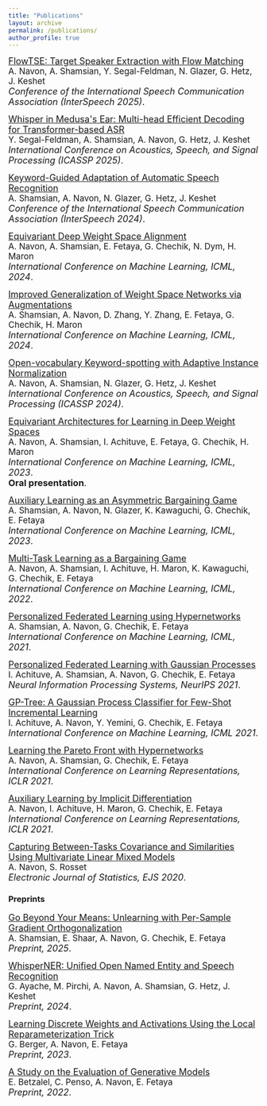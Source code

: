 ```yaml
---
title: "Publications"
layout: archive
permalink: /publications/
author_profile: true
---
```



<span style="font-size:18px;">[FlowTSE: Target Speaker Extraction with Flow Matching](https://arxiv.org/abs/2505.14465)</span><br>
<span style="font-size:17px;"> A. Navon, A. Shamsian, Y. Segal-Feldman, N. Glazer, G. Hetz, J. Keshet</span><br>
<span style="font-size:18px;"> _Conference of the International Speech Communication Association (InterSpeech 2025)_.</span><br>
<!-- --- -->


<span style="font-size:18px;">[Whisper in Medusa's Ear: Multi-head Efficient Decoding for Transformer-based ASR](https://arxiv.org/abs/2409.15869)</span><br>
<span style="font-size:17px;"> Y. Segal-Feldman, A. Shamsian, A. Navon, G. Hetz, J. Keshet</span><br>
<span style="font-size:18px;"> _International Conference on Acoustics, Speech, and Signal Processing (ICASSP 2025)_.</span><br>
<!-- --- -->

<span style="font-size:18px;">[Keyword-Guided Adaptation of Automatic Speech Recognition](https://arxiv.org/abs/2406.02649)</span><br>
<span style="font-size:17px;"> A. Shamsian, A. Navon, N. Glazer, G. Hetz, J. Keshet</span><br>
<span style="font-size:18px;"> _Conference of the International Speech Communication Association (InterSpeech 2024)_.</span><br>
<!-- --- -->

<span style="font-size:18px;">[Equivariant Deep Weight Space Alignment](https://arxiv.org/abs/2310.13397)</span><br>
<span style="font-size:17px;"> A. Navon, A. Shamsian, E. Fetaya, G. Chechik, N. Dym, H. Maron </span><br>
<span style="font-size:18px;"> _International Conference on Machine Learning, ICML, 2024_.</span><br>
<!-- --- -->

<span style="font-size:18px;">[Improved Generalization of Weight Space Networks via Augmentations](https://arxiv.org/abs/2402.04081)</span><br>
<span style="font-size:17px;"> A. Shamsian, A. Navon,  D. Zhang, Y. Zhang, E. Fetaya, G. Chechik, H. Maron </span><br>
<span style="font-size:18px;"> _International Conference on Machine Learning, ICML, 2024_.</span><br>
<!-- --- -->

<span style="font-size:18px;">[Open-vocabulary Keyword-spotting with Adaptive Instance Normalization](https://arxiv.org/abs/2309.08561)</span><br>
<span style="font-size:17px;"> A. Navon, A. Shamsian, N. Glazer, G. Hetz, J. Keshet</span><br>
<span style="font-size:18px;"> _International Conference on Acoustics, Speech, and Signal Processing (ICASSP 2024)_.</span><br>
<!-- --- -->

<span style="font-size:18px;">[Equivariant Architectures for Learning in Deep Weight Spaces](https://arxiv.org/abs/2301.12780)</span><br>
<span style="font-size:17px;"> A. Navon, A. Shamsian, I. Achituve, E. Fetaya, G. Chechik, H. Maron </span><br>
<span style="font-size:18px;"> _International Conference on Machine Learning, ICML, 2023_.</span><br>
<span style="font-size:18px;"> **Oral presentation**.</span><br>
<!-- --- -->

<span style="font-size:18px;">[Auxiliary Learning as an Asymmetric Bargaining Game](https://arxiv.org/abs/2301.13501)</span><br>
<span style="font-size:17px;"> A. Shamsian, A. Navon, N. Glazer, K. Kawaguchi, G. Chechik, E. Fetaya </span><br>
<span style="font-size:18px;"> _International Conference on Machine Learning, ICML, 2023_.</span><br>
<!-- --- -->

<span style="font-size:18px;">[Multi-Task Learning as a Bargaining Game](https://arxiv.org/abs/2202.01017)</span><br>
<span style="font-size:17px;"> A. Navon, A. Shamsian, I. Achituve, H. Maron, K. Kawaguchi, G. Chechik, E. Fetaya </span><br>
<span style="font-size:18px;"> _International Conference on Machine Learning, ICML, 2022_.</span><br>
<!-- --- -->

<span style="font-size:18px;">[Personalized Federated Learning using Hypernetworks](https://arxiv.org/abs/2103.04628)</span><br>
<span style="font-size:17px;"> A. Shamsian, A. Navon, G. Chechik, E. Fetaya </span><br>
<span style="font-size:18px;"> _International Conference on Machine Learning, ICML, 2021_.</span><br>
<!-- --- -->

<span style="font-size:18px;">[Personalized Federated Learning with Gaussian Processes](https://arxiv.org/abs/2106.15482)</span><br>
<span style="font-size:17px;">I. Achituve, A. Shamsian, A. Navon, G. Chechik, E. Fetaya </span><br>
<span style="font-size:18px;">_Neural Information Processing Systems, NeurIPS 2021_.</span><br>
<!-- --- -->

<span style="font-size:18px;">[GP-Tree: A Gaussian Process Classifier for Few-Shot Incremental Learning](https://arxiv.org/abs/2102.07868)</span><br>
<span style="font-size:17px;">I. Achituve, A. Navon, Y. Yemini, G. Chechik, E. Fetaya </span><br>
<span style="font-size:18px;">_International Conference on Machine Learning, ICML 2021_.</span><br>
<!-- --- -->

<span style="font-size:18px;">[Learning the Pareto Front with Hypernetworks](https://arxiv.org/abs/2010.04104)</span><br>
<span style="font-size:17px;">A. Navon, A. Shamsian, G. Chechik, E. Fetaya </span><br>
<span style="font-size:18px;">_International Conference on Learning Representations, ICLR 2021_.</span><br>
<!-- --- -->

<span style="font-size:18px;">[Auxiliary Learning by Implicit Differentiation](https://arxiv.org/abs/2007.02693)</span><br>
<span style="font-size:17px;">A. Navon, I. Achituve, H. Maron, G. Chechik, E. Fetaya </span><br>
<span style="font-size:18px;">_International Conference on Learning Representations, ICLR 2021_.</span><br>
<!-- --- -->

<span style="font-size:18px;">[Capturing Between-Tasks Covariance and Similarities Using Multivariate Linear Mixed Models](https://projecteuclid.org/euclid.ejs/1603245663)</span><br>
<span style="font-size:17px;">A. Navon, S. Rosset </span><br>
<span style="font-size:18px;">_Electronic Journal of Statistics, EJS 2020_.</span><br>

### Preprints

<span style="font-size:18px;">[Go Beyond Your Means: Unlearning with Per-Sample Gradient Orthogonalization](https://arxiv.org/abs/2503.02312)</span><br>
<span style="font-size:17px;"> A. Shamsian, E. Shaar, A. Navon, G. Chechik, E. Fetaya </span><br>
<span style="font-size:18px;"> _Preprint, 2025_.</span><br>

<span style="font-size:18px;">[WhisperNER: Unified Open Named Entity and Speech Recognition](https://arxiv.org/abs/2409.08107)</span><br>
<span style="font-size:17px;"> G. Ayache, M. Pirchi, A. Navon, A. Shamsian, G. Hetz, J. Keshet </span><br>
<span style="font-size:18px;"> _Preprint, 2024_.</span><br>

<span style="font-size:18px;">[Learning Discrete Weights and Activations Using the Local Reparameterization Trick](https://arxiv.org/abs/2307.01683)</span><br>
<span style="font-size:17px;"> G. Berger, A. Navon, E. Fetaya </span><br>
<span style="font-size:18px;"> _Preprint, 2023_.</span><br>

<span style="font-size:18px;">[A Study on the Evaluation of Generative Models](https://arxiv.org/abs/2206.10935)</span><br>
<span style="font-size:17px;"> E. Betzalel, C. Penso, A. Navon, E. Fetaya </span><br>
<span style="font-size:18px;"> _Preprint, 2022_.</span><br>


<!-- <p align="center">
  <img src="/assets/publications/adakws/heatmap.png" width="550" />
</p>
<b>Open-vocabulary Keyword-spotting with Adaptive Instance Normalization.</b>
<br>ICASSP, 2024.<br>
<br>
<span style="font-size:.8em;">
[Aviv Navon<a>\*</a>](https://avivnavon.github.io/),
[Aviv Shamsian<a>\*</a>](https://avivsham.github.io/),
Neta Glazer,
Gill Hetz,
Joseph Keshet
<br>
[[paper]](https://arxiv.org/abs/2301.13501)
</span> -->


<!-- ---

<p align="center">
  <img src="/DWSNets/resources/sym_new.png" width="550" />
</p>
<b>Equivariant Architectures for Learning in Deep Weight Spaces.</b>
<br>ICML, 2023.<br>
<b>Oral presentation.</b>
<br>
<span style="font-size:.8em;">
[Aviv Navon<a>\*</a>](https://avivnavon.github.io/),
[Aviv Shamsian<a>\*</a>](https://avivsham.github.io/),
[Idan Achituve](https://chechiklab.biu.ac.il/~achitui/),
[Ethan Fetaya](https://www.eng.biu.ac.il/fetayae/),
[Gal Chechik](https://chechiklab.biu.ac.il/~gal/),
[Haggai Maron](https://haggaim.github.io/)
<br>
[[paper]](https://arxiv.org/abs/2301.12780)
[[project page]](https://avivnavon.github.io/DWSNets/)
[[video]](https://icml.cc/virtual/2023/oral/25528)
[[poster]](https://icml.cc/media/PosterPDFs/ICML%202023/24582.png?t=1687508976.0894368)
[[code]](https://github.com/AvivNavon/DWSNets)
[[blog]](https://developer.nvidia.com/blog/designing-deep-networks-to-process-other-deep-networks/)
[[bibtex]](https://raw.githubusercontent.com/AvivNavon/avivnavon.github.io/master/bib/dws-nets.bib)
</span>

---

<p align="center">
  <img src="/assets/publications/auxi-nash/update_direction_by_preference.png" width="550" />
</p>
<b>Auxiliary Learning as an Asymmetric Bargaining Game.</b>
<br>ICML, 2023.<br>
<span style="font-size:.8em;">
[Aviv Shamsian<a>\*</a>](https://avivsham.github.io/),
[Aviv Navon<a>\*</a>](https://avivnavon.github.io/),
Neta Glazer,
[Kenji Kawaguchi](https://www.comp.nus.edu.sg/cs/people/kenji/),
[Gal Chechik](https://chechiklab.biu.ac.il/~gal/),
[Ethan Fetaya](https://www.eng.biu.ac.il/fetayae/)
<br>
[[paper]](https://arxiv.org/abs/2301.13501)
[[project page]](https://avivsham.github.io/auxinash/)
[[code]](https://github.com/AvivSham/auxinash)
[[bibtex]](https://raw.githubusercontent.com/AvivNavon/avivnavon.github.io/master/bib/auxi-nash.bib)
</span>

--- -->

<!-- <p align="center">
  <img src="/assets/publications/nash-mtl/nashmtl.png" width="550" />
</p>
<b>Multi-Task Learning as a Bargaining Game.</b>
<br>ICML, 2022.<br>
<span style="font-size:.8em;">
[Aviv Navon](https://avivnavon.github.io/),
[Aviv Shamsian](https://avivsham.github.io/),
[Idan Achituve](https://chechiklab.biu.ac.il/~achitui/),
[Haggai Maron](https://haggaim.github.io/),
[Kenji Kawaguchi](https://www.comp.nus.edu.sg/cs/people/kenji/),
[Gal Chechik](https://chechiklab.biu.ac.il/~gal/),
[Ethan Fetaya](https://www.eng.biu.ac.il/fetayae/)
<br>
[[paper]](https://arxiv.org/abs/2202.01017) 
[[project page]](https://wandb.ai/geekyrakshit/multi-task-learning/reports/Multi-Task-Learning-as-a-Bargaining-Game--VmlldzoyMDgzNjI2)
[[video]](https://slideslive.com/38983842/multitask-learning-as-a-bargaining-game)
[[poster]](https://avivnavon.github.io/assets/publications/nash-mtl/Nash-MTL-poster.pdf)
[[code]](https://github.com/AvivNavon/nash-mtl)
[[bibtex]](https://raw.githubusercontent.com/AvivNavon/avivnavon.github.io/master/bib/nash-mtl.bib)
</span> -->


<!-- ---

<p align="center">
  <img src="/assets/publications/pfedgp/pFedGP.png" width="550" />
</p>
<b>Personalized Federated Learning with Gaussian Processes.</b>
<br>NeurIPS, 2021.<br>
<span style="font-size:.8em;">
[Idan Achituve](https://chechiklab.biu.ac.il/~achitui/),
[Aviv Shamsian](https://avivsham.github.io/),
[Aviv Navon](https://avivnavon.github.io/),
[Gal Chechik](https://chechiklab.biu.ac.il/~gal/),
[Ethan Fetaya](https://www.eng.biu.ac.il/fetayae/)
<br>
[[paper]](https://arxiv.org/abs/2106.15482) 
[[code]](https://github.com/IdanAchituve/pFedGP)
</span> -->

<!-- ---
<p align="center">
  <img src="/assets/publications/pfedhn/pfedhn.png" width="550" />
</p>
<b>Personalized Federated Learning using Hypernetworks.</b>
<br>ICML, 2021.<br>
<span style="font-size:.8em;">
[Aviv Shamsian<a>\*</a>](https://avivsham.github.io/), 
[Aviv Navon<a>\*</a>](https://avivnavon.github.io/),
[Ethan Fetaya](https://www.eng.biu.ac.il/fetayae/),
[Gal Chechik](https://chechiklab.biu.ac.il/~gal/)
<br>(* equal contribution)
<br>
[[paper]](https://arxiv.org/abs/2103.04628) 
[[project page]](https://AvivSham.github.io/pfedhn/)
[[code]](https://github.com/AvivSham/pFedHN)
[[bibtex]](https://raw.githubusercontent.com/AvivNavon/avivnavon.github.io/master/bib/pfedhn.bib)
</span> -->

<!-- ---
<p align="center">
  <img src="/assets/publications/gptree/tree.png" width="550" />
</p>
<b>GP-Tree: A Gaussian Process Classifier for Few-Shot Incremental Learning.</b>
<br>ICML, 2021.<br>
<span style="font-size:.8em;">
[Idan Achituve](https://chechiklab.biu.ac.il/~achitui/), 
[Aviv Navon](https://avivnavon.github.io/),
Yochai Yemini,
[Gal Chechik](https://chechiklab.biu.ac.il/~gal/),
[Ethan Fetaya](https://www.eng.biu.ac.il/fetayae/)
<br>
[[paper]](https://arxiv.org/abs/2102.07868)
[[bibtex]](https://raw.githubusercontent.com/AvivNavon/avivnavon.github.io/master/bib/gptree.bib)
</span> -->

<!-- ---
<p align="center">
  <img src="/assets/publication-img/toy_pareto_front_many_rays.png" width="550" />
</p>
<b>Learning the Pareto Front with Hypernetworks.</b>
<br>ICLR, 2021.<br>
<span style="font-size:.8em;">
[Aviv Navon<a>\*</a>](https://avivnavon.github.io/), 
[Aviv Shamsian<a>\*</a>](https://avivsham.github.io/),
[Gal Chechik](https://chechiklab.biu.ac.il/~gal/),
[Ethan Fetaya](http://www.eng.biu.ac.il/fetayae/)
<br>(* equal contribution)
<br>
[[paper]](https://arxiv.org/abs/2010.04104)
[[project page]](https://avivnavon.github.io/ParetoHN/)
[[video]](https://slideslive.com/38953840)
[[poster]](https://avivnavon.github.io/ParetoHN/poster.pdf)
[[code]](https://github.com/AvivNavon/pareto-hypernetworks)
[[bibtex]](https://raw.githubusercontent.com/AvivNavon/avivnavon.github.io/master/bib/phn.bib)
</span> -->

<!-- ---
<p align="center">
  <img src="/assets/publication-img/framework.png" width="550" />
</p>
<b>Auxiliary Learning by Implicit Differentiation.</b>
<br>ICLR, 2021.<br>
<span style="font-size:.8em;">
[Aviv Navon<a>\*</a>](https://avivnavon.github.io/), 
[Idan Achituve<a>\*</a>](https://chechiklab.biu.ac.il/~achitui/),
[Haggai Maron](https://haggaim.github.io/),
[Gal Chechik†](https://chechiklab.biu.ac.il/~gal/),
[Ethan Fetaya†](http://www.eng.biu.ac.il/fetayae/)
<br>(*,† equal contribution)
<br>
[[paper]](https://arxiv.org/abs/2007.02693) 
[[project page]](https://avivnavon.github.io/AuxiLearn/)
[[video]](https://slideslive.com/38953690)
[[poster]](https://avivnavon.github.io/AuxiLearn/poster.pdf)
[[code]](https://github.com/AvivNavon/AuxiLearn)
[[bibtex]](https://raw.githubusercontent.com/AvivNavon/avivnavon.github.io/master/bib/auxilearn.bib)
</span> -->

<!-- ---
<p align="center">
	<img src="/assets/publication-img/mrrce-group.png" width="450" /> 
</p>
<b>Capturing Between-Tasks Covariance and Similarities Using Multivariate Linear Mixed Models.</b>
<br>Electronic Journal of Statistics, 2020.<br>
<span style="font-size:.8em;">
[Aviv Navon](https://avivnavon.github.io/), 
[Saharon Rosset](https://www.tau.ac.il/~saharon/)
<br>
[[paper]](https://projecteuclid.org/euclid.ejs/1603245663) 
[[code]](https://github.com/AvivNavon/MrRCE)
[[bibtex]](https://raw.githubusercontent.com/AvivNavon/avivnavon.github.io/master/bib/mrrce_ejs.bib)
</span>

--- -->

<!-- # Preprint

---

<b>Equivariant Deep Weight Space Alignment.</b>
<br>Preprint, 2023.<br>
<span style="font-size:.8em;">
Aviv Navon,
Aviv Shamsian,
Ethan Fetaya, 
Gal Chechik,
Nadav Dym,
Haggai Maron
<br>
[[paper]](https://arxiv.org/abs/2310.13397)
</span>

---

<b>Learning Discrete Weights and Activations Using the Local Reparameterization Trick.</b>
<br>Preprint, 2023.<br>
<span style="font-size:.8em;">
Guy Berger,
Aviv Navon,
Ethan Fetaya
<br>
[[paper]](https://arxiv.org/abs/2307.01683)
</span>

---

<b>A Study on the Evaluation of Generative Models.</b>
<br>Preprint, 2022.<br>
<span style="font-size:.8em;">
Eyal Betzalel,
Coby Penso,
Aviv Navon, 
Ethan Fetaya
<br>
[[paper]](https://arxiv.org/pdf/2206.10935.pdf)
</span>
 -->